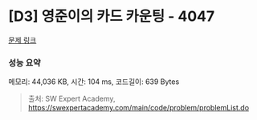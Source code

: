 # [D3] 영준이의 카드 카운팅 - 4047 

[문제 링크](https://swexpertacademy.com/main/code/problem/problemDetail.do?contestProbId=AWIsY84KEPMDFAWN) 

### 성능 요약

메모리: 44,036 KB, 시간: 104 ms, 코드길이: 639 Bytes



> 출처: SW Expert Academy, https://swexpertacademy.com/main/code/problem/problemList.do